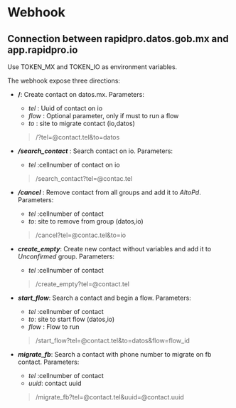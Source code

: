 # Webhook
## Connection between rapidpro.datos.gob.mx and app.rapidpro.io
Use TOKEN_MX and TOKEN_IO as environment variables.


The webhook expose three directions:
* **__/__**: Create contact on datos.mx. Parameters:
   * _tel_ : Uuid of contact on io
   * _flow_ : Optional parameter, only if must to run a flow
   * _to_ : site to migrate contact (io,datos)
   > /?tel=@contact.tel&to=datos

* _**/search_contact**_ : Search contact on io. Parameters:
  * _tel_ :cellnumber of contact on io
  > /search_contact?tel=@contac.tel

* _**/cancel**_ : Remove contact from all groups and add it to _AltoPd_. Parameters:
  * _tel_ :cellnumber of contact
  * _to_: site to remove from group (datos,io)
  > /cancel?tel=@contac.tel&to=io

* _**create_empty**_: Create new contact without variables and add it to _Unconfirmed_ group. Parameters:
  * _tel_ :cellnumber of contact
  > /create_empty?tel=@contact.tel

* _**start_flow**_: Search a contact and begin a flow. Parameters:
  * _tel_ :cellnumber of contact
  * _to_: site to start flow  (datos,io)
  * _flow_ : Flow to run
  > /start_flow?tel=@contact.tel&to=datos&flow=flow_id

* _**migrate_fb**_: Search a contact with phone number to migrate on fb contact. Parameters:
    * _tel_ :cellnumber of contact
    * _uuid_: contact uuid
    > /migrate_fb?tel=@contact.tel&uuid=@contact.uuid
